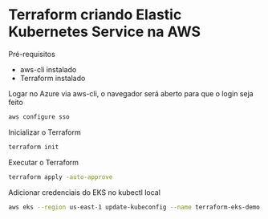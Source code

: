 # Terraform criando Elastic Kubernetes Service na AWS

Pré-requisitos

- aws-cli instalado
- Terraform instalado

Logar no Azure via aws-cli, o navegador será aberto para que o login seja feito

```sh
aws configure sso
```

Inicializar o Terraform

```sh
terraform init
```

Executar o Terraform

```sh
terraform apply -auto-approve
```

Adicionar credenciais do EKS no kubectl local

```sh
aws eks --region us-east-1 update-kubeconfig --name terraform-eks-demo
```
